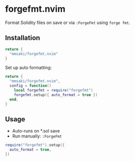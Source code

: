 # forgefmt.nvim

Format Solidity files on save or via `:ForgeFmt` using `forge fmt`.

## Installation

```lua
return {
  "mmsaki/forgefmt.nvim"
}
```
Set up auto formatting:

```lua
return {
  "mmsaki/forgefmt.nvim",
  config = function()
    local forgefmt = require("forgefmt")
    forgefmt.setup({ auto_format = true })
  end,
}
```

## Usage

- Auto-runs on *.sol save
- Run manually: `:ForgeFmt`

```lua
require("forgefmt").setup({
  auto_format = true,
})
```
